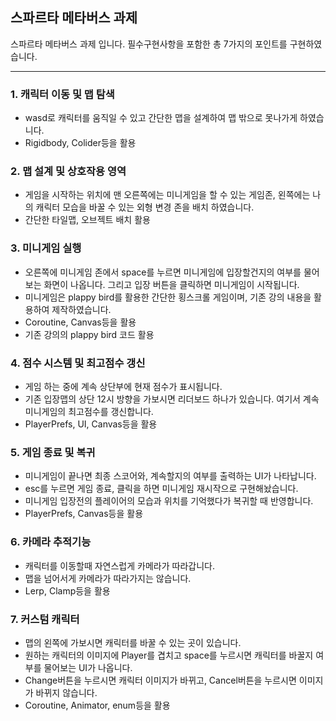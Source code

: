 ## 스파르타 메타버스 과제
스파르타 메타버스 과제 입니다.
필수구현사항을 포함한 총 7가지의 포인트를 구현하였습니다.

---


### 1. 캐릭터 이동 및 맵 탐색


+ wasd로 캐릭터를 움직일 수 있고 간단한 맵을 설계하여 맵 밖으로 못나가게 하였습니다.
+ Rigidbody, Colider등을 활용


### 2. 맵 설계 및 상호작용 영역


+ 게임을 시작하는 위치에 맨 오른쪽에는 미니게임을 할 수 있는 게임존, 왼쪽에는 나의 캐릭터 모습을 바꿀 수 있는 외형 변경 존을 배치 하였습니다.
+ 간단한 타일맵, 오브젝트 배치 활용


### 3. 미니게임 실행


+ 오른쪽에 미니게임 존에서 space를 누르면 미니게임에 입장할건지의 여부를 물어보는 화면이 나옵니다. 그리고 입장 버튼을 클릭하면 미니게임이 시작됩니다.
+ 미니게임은 plappy bird를 활용한 간단한 횡스크롤 게임이며, 기존 강의 내용을 활용하여 제작하였습니다.
+ Coroutine, Canvas등을 활용
+ 기존 강의의 plappy bird 코드 활용


### 4. 점수 시스템 및 최고점수 갱신


+ 게임 하는 중에 계속 상단부에 현재 점수가 표시됩니다.
+ 기존 입장맵의 상단 12시 방향을 가보시면 리더보드 하나가 있습니다. 여기서 계속 미니게임의 최고점수를 갱신합니다.
+ PlayerPrefs, UI, Canvas등을 활용


### 5. 게임 종료 및 복귀


+ 미니게임이 끝나면 최종 스코어와, 계속할지의 여부를 출력하는 UI가 나타납니다.
+ esc를 누르면 게임 종료, 클릭을 하면 미니게임 재시작으로 구현해놨습니다.
+ 미니게임 입장전의 플레이어의 모습과 위치를 기억했다가 복귀할 때 반영합니다.
+ PlayerPrefs, Canvas등을 활용


### 6. 카메라 추적기능


+ 캐릭터를 이동할때 자연스럽게 카메라가 따라갑니다.
+ 맵을 넘어서게 카메라가 따라가지는 않습니다.
+ Lerp, Clamp등을 활용


### 7. 커스텀 캐릭터


+ 맵의 왼쪽에 가보시면 캐릭터를 바꿀 수 있는 곳이 있습니다.
+ 원하는 캐릭터의 이미지에 Player를 겹치고 space를 누르시면 캐릭터를 바꿀지 여부를 물어보는 UI가 나옵니다.
+ Change버튼을 누르시면 캐릭터 이미지가 바뀌고, Cancel버튼을 누르시면 이미지가 바뀌지 않습니다.
+ Coroutine, Animator, enum등을 활용









